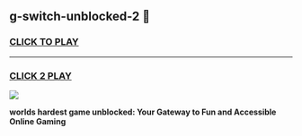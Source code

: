
## g-switch-unblocked-2 👋
<h3>
<a href="https://premium.freeplayer.one?title=g-switch-unblocked-2&ref=14F">CLICK TO PLAY</a></h3>
<hr>

<h3>
<a href="https://premium.freeplayer.one?title=g-switch-unblocked-2&ref=14F">CLICK 2 PLAY</a>
  
</h3>

<a href="https://premium.freeplayer.one?title=g-switch-unblocked-2&ref=12F/"><img src="https://clearcache.store/games.png"></a>


**worlds hardest game unblocked: Your Gateway to Fun and Accessible Online Gaming**

